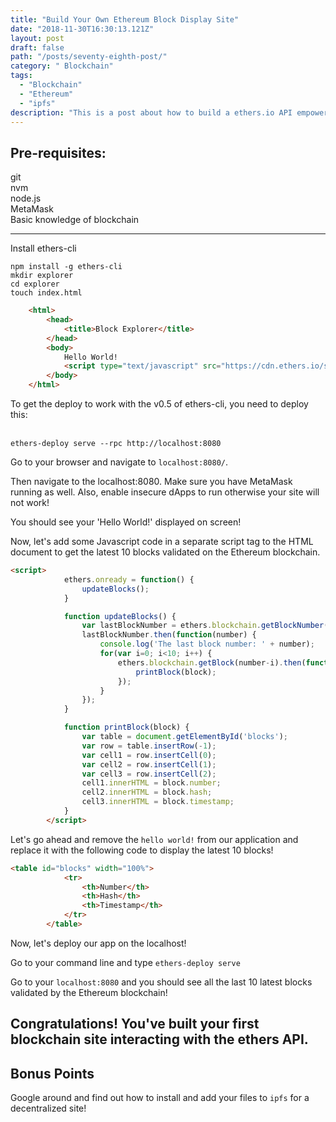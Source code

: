 ```yaml
---
title: "Build Your Own Ethereum Block Display Site"
date: "2018-11-30T16:30:13.121Z"
layout: post
draft: false
path: "/posts/seventy-eighth-post/"
category: " Blockchain"
tags:
  - "Blockchain"
  - "Ethereum"
  - "ipfs"
description: "This is a post about how to build a ethers.io API empowered site to explore the Ethereum blockchain."
---
```


## Pre-requisites: 
git<br>
nvm<br>
node.js<br>
MetaMask<br>
Basic knowledge of blockchain<br>

---------------------

Install ethers-cli<br>

`npm install -g ethers-cli`<br>
`mkdir explorer`<br>
`cd explorer`<br>
`touch index.html`<br>

```html
    <html>
        <head>
            <title>Block Explorer</title>
        </head>
        <body>
            Hello World!
            <script type="text/javascript" src="https://cdn.ethers.io/scripts/ethers-app-v0.2.min.js"></script>
        </body>
    </html>
```
To get the deploy to work with the v0.5 of ethers-cli, you need to deploy this: <br><br>

`ethers-deploy serve --rpc http://localhost:8080`<br>

Go to your browser and navigate to `localhost:8080/`.

Then navigate to the localhost:8080. Make sure you have MetaMask running as well. Also, enable insecure dApps to run otherwise your site will not work! 

You should see your 'Hello World!' displayed on screen!<br>

Now, let's add some Javascript code in a separate script tag to the HTML document to get the latest 10 blocks validated on the Ethereum blockchain. <br>

```html
<script>
            ethers.onready = function() {
                updateBlocks();
            }

            function updateBlocks() {
                var lastBlockNumber = ethers.blockchain.getBlockNumber();
                lastBlockNumber.then(function(number) {
                    console.log('The last block number: ' + number);
                    for(var i=0; i<10; i++) {
                        ethers.blockchain.getBlock(number-i).then(function(block) {
                            printBlock(block);
                        });
                    }
                });
            }

            function printBlock(block) {
                var table = document.getElementById('blocks');
                var row = table.insertRow(-1);
                var cell1 = row.insertCell(0);
                var cell2 = row.insertCell(1);
                var cell3 = row.insertCell(2);
                cell1.innerHTML = block.number;
                cell2.innerHTML = block.hash;
                cell3.innerHTML = block.timestamp;
            }
        </script>     
```

Let's go ahead and remove the `hello world!` from our application and replace it with the following code to display the latest 10 blocks!<br>

```html
<table id="blocks" width="100%">
            <tr>
                <th>Number</th>
                <th>Hash</th>
                <th>Timestamp</th>
            </tr>
        </table>
```

Now, let's deploy our app on the localhost!

Go to your command line and type `ethers-deploy serve`<br>

Go to your `localhost:8080` and you should see all the last 10 latest blocks validated by the Ethereum blockchain! <br>

## Congratulations! You've built your first blockchain site interacting with the ethers API. 

## Bonus Points

Google around and find out how to install and add your files to `ipfs` for a decentralized site!




